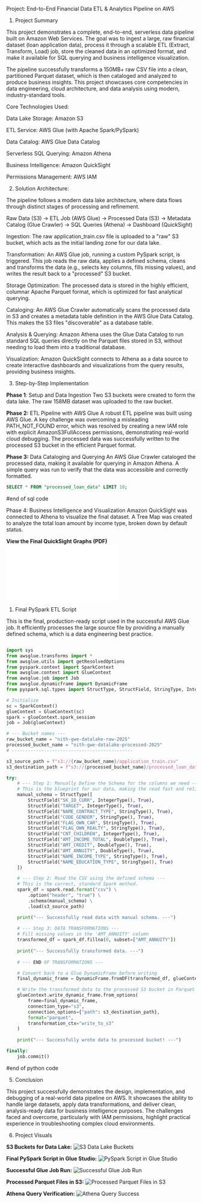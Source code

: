 Project: End-to-End Financial Data ETL & Analytics Pipeline on AWS


1. Project Summary
   
This project demonstrates a complete, end-to-end, serverless data pipeline built on Amazon Web Services. The goal was to ingest a large, raw financial dataset (loan application data), process it through a scalable ETL (Extract, Transform, Load) job, store the cleaned data in an optimized format, and make it available for SQL querying and business intelligence visualization.

The pipeline successfully transforms a 150MB+ raw CSV file into a clean, partitioned Parquet dataset, which is then cataloged and analyzed to produce business insights. This project showcases core competencies in data engineering, cloud architecture, and data analysis using modern, industry-standard tools.

Core Technologies Used:

Data Lake Storage: Amazon S3

ETL Service: AWS Glue (with Apache Spark/PySpark)

Data Catalog: AWS Glue Data Catalog

Serverless SQL Querying: Amazon Athena

Business Intelligence: Amazon QuickSight

Permissions Management: AWS IAM

2. Solution Architecture:

The pipeline follows a modern data lake architecture, where data flows through distinct stages of processing and refinement.

Raw Data (S3) -> ETL Job (AWS Glue) -> Processed Data (S3) -> Metadata Catalog (Glue Crawler) -> SQL Queries (Athena) -> Dashboard (QuickSight)

Ingestion: The raw application_train.csv file is uploaded to a "raw" S3 bucket, which acts as the initial landing zone for our data lake.

Transformation: An AWS Glue job, running a custom PySpark script, is triggered. This job reads the raw data, applies a defined schema, cleans and transforms the data (e.g., selects key columns, fills missing values), and writes the result back to a "processed" S3 bucket.

Storage Optimization: The processed data is stored in the highly efficient, columnar Apache Parquet format, which is optimized for fast analytical querying.

Cataloging: An AWS Glue Crawler automatically scans the processed data in S3 and creates a metadata table definition in the AWS Glue Data Catalog. This makes the S3 files "discoverable" as a database table.

Analysis & Querying: Amazon Athena uses the Glue Data Catalog to run standard SQL queries directly on the Parquet files stored in S3, without needing to load them into a traditional database.

Visualization: Amazon QuickSight connects to Athena as a data source to create interactive dashboards and visualizations from the query results, providing business insights.

3. Step-by-Step Implementation

**Phase 1**: Setup and Data Ingestion
Two S3 buckets were created to form the data lake. The raw 158MB dataset was uploaded to the raw bucket.

**Phase 2:** ETL Pipeline with AWS Glue
A robust ETL pipeline was built using AWS Glue. A key challenge was overcoming a misleading PATH_NOT_FOUND error, which was resolved by creating a new IAM role with explicit AmazonS3FullAccess permissions, demonstrating real-world cloud debugging. The processed data was successfully written to the processed S3 bucket in the efficient Parquet format.

**Phase 3:** Data Cataloging and Querying
An AWS Glue Crawler cataloged the processed data, making it available for querying in Amazon Athena. A simple query was run to verify that the data was accessible and correctly formatted.

``` sql
SELECT * FROM "processed_loan_data" LIMIT 10;
```
#end of sql code

Phase 4: Business Intelligence and Visualization
Amazon QuickSight was connected to Athena to visualize the final dataset. A Tree Map was created to analyze the total loan amount by income type, broken down by default status.

**View the Final QuickSight Graphs (PDF)**
![AWS QuickSight visualisation](Documentation/QuickSght.pdf)


1. Final PySpark ETL Script

This is the final, production-ready script used in the successful AWS Glue job. It efficiently processes the large source file by providing a manually defined schema, which is a data engineering best practice.

```python

import sys
from awsglue.transforms import *
from awsglue.utils import getResolvedOptions
from pyspark.context import SparkContext
from awsglue.context import GlueContext
from awsglue.job import Job
from awsglue.dynamicframe import DynamicFrame
from pyspark.sql.types import StructType, StructField, StringType, IntegerType, DoubleType

# Initialize
sc = SparkContext()
glueContext = GlueContext(sc)
spark = glueContext.spark_session
job = Job(glueContext)

# --- Bucket names ---
raw_bucket_name = "nith-gwe-datalake-raw-2025"
processed_bucket_name = "nith-gwe-datalake-processed-2025"
# ---------------------------------------------

s3_source_path = f"s3://{raw_bucket_name}/application_train.csv"
s3_destination_path = f"s3://{processed_bucket_name}/processed_loan_data/"

try:
    # --- Step 1: Manually Define the Schema for the columns we need ---
    # This is the blueprint for our data, making the read fast and reliable.
    manual_schema = StructType([
        StructField("SK_ID_CURR", IntegerType(), True),
        StructField("TARGET", IntegerType(), True),
        StructField("NAME_CONTRACT_TYPE", StringType(), True),
        StructField("CODE_GENDER", StringType(), True),
        StructField("FLAG_OWN_CAR", StringType(), True),
        StructField("FLAG_OWN_REALTY", StringType(), True),
        StructField("CNT_CHILDREN", IntegerType(), True),
        StructField("AMT_INCOME_TOTAL", DoubleType(), True),
        StructField("AMT_CREDIT", DoubleType(), True),
        StructField("AMT_ANNUITY", DoubleType(), True),
        StructField("NAME_INCOME_TYPE", StringType(), True),
        StructField("NAME_EDUCATION_TYPE", StringType(), True)
    ])

    # --- Step 2: Read the CSV using the defined schema ---
    # This is the correct, standard Spark method.
    spark_df = spark.read.format("csv") \
        .option("header", "true") \
        .schema(manual_schema) \
        .load(s3_source_path)

    print("--- Successfully read data with manual schema. ---")
    
    # --- Step 3: DATA TRANSFORMATIONS ---
    # Fill missing values in the 'AMT_ANNUITY' column
    transformed_df = spark_df.fillna(0, subset=["AMT_ANNUITY"])
    
    print("--- Successfully transformed data. ---")
    
    # --- END OF TRANSFORMATIONS ---

    # Convert back to a Glue DynamicFrame before writing
    final_dynamic_frame = DynamicFrame.fromDF(transformed_df, glueContext, "final_dynamic_frame")

    # Write the transformed data to the processed S3 bucket in Parquet format
    glueContext.write_dynamic_frame.from_options(
        frame=final_dynamic_frame,
        connection_type="s3",
        connection_options={"path": s3_destination_path},
        format="parquet",
        transformation_ctx="write_to_s3"
    )
    
    print("--- Successfully wrote data to processed bucket! ---")

finally:
    job.commit()

```
#end of python code


5. Conclusion

This project successfully demonstrates the design, implementation, and debugging of a real-world data pipeline on AWS. It showcases the ability to handle large datasets, apply data transformations, and deliver clean, analysis-ready data for business intelligence purposes. The challenges faced and overcome, particularly with IAM permissions, highlight practical experience in troubleshooting complex cloud environments.

6. Project Visuals
   


**S3 Buckets for Data Lake:**
![S3 Data Lake Buckets](images/S3Bucket.png)

**Final PySpark Script in Glue Studio:**
![PySpark Script in Glue Studio](images/PySpark.png)

**Successful Glue Job Run:**
![Successful Glue Job Run](images/AwsGlueRun.png)

**Processed Parquet Files in S3:**
![Processed Parquet Files in S3](images/parquet.png)

**Athena Query Verification:**
![Athena Query Success](images/Athena.png)